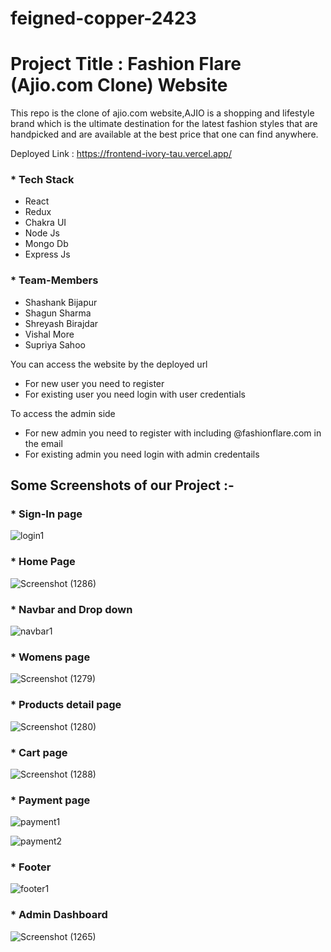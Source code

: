 # feigned-copper-2423
# Project Title : Fashion Flare (Ajio.com Clone) Website

This repo is the clone of ajio.com website,AJIO is a shopping and lifestyle brand which is the ultimate destination for the latest fashion styles that are handpicked and are available at the best price that one can find anywhere. 

Deployed Link : https://frontend-ivory-tau.vercel.app/

### * Tech Stack

- React
- Redux
- Chakra UI
- Node Js
- Mongo Db
- Express Js


### * Team-Members

- Shashank Bijapur
- Shagun Sharma
- Shreyash Birajdar
- Vishal More
- Supriya Sahoo

You can access the  website by the deployed url 

  - For new user you need to register 
  - For existing user  you need login with user credentials 
  
  To access the admin side  
   - For new admin  you need to register  with including  @fashionflare.com in the email 
   - For existing admin  you need login with admin credentails

## Some Screenshots of our Project :-

### * Sign-In page

![login1](https://user-images.githubusercontent.com/106108504/221401943-6a56fb36-cb70-4ae9-994b-cb98c9e63d67.png)

### * Home Page 


![Screenshot (1286)](https://user-images.githubusercontent.com/107456969/233445204-97ba0e23-7669-427c-abaf-7de005534d84.png)

### * Navbar and Drop down

![navbar1](https://user-images.githubusercontent.com/106108504/221401922-c8cb6426-aee6-4fc2-9028-34d264d13d2f.png)

### * Womens page
![Screenshot (1279)](https://user-images.githubusercontent.com/107456969/233443657-01dac46e-b899-4c82-a8e8-d5d0afb8c663.png)




### * Products detail page

![Screenshot (1280)](https://user-images.githubusercontent.com/107456969/233443947-ee82b227-3a55-4230-a764-91ce5844ffa4.png)

### * Cart page



![Screenshot (1288)](https://user-images.githubusercontent.com/107456969/233445498-3377522e-b15d-4777-a22c-e26d7e364b74.png)

### * Payment page

![payment1](https://user-images.githubusercontent.com/106108504/221402244-d055d65a-c77b-4bc6-b138-2018ae7b3a6c.png)

![payment2](https://user-images.githubusercontent.com/106108504/221402253-64582182-4ccf-427f-a24a-d269ca3217c2.png)


### * Footer 

![footer1](https://user-images.githubusercontent.com/106108504/221401931-4e0cab75-aaf5-4f05-a8fb-30925dd40eec.png)

### * Admin Dashboard

![Screenshot (1265)](https://user-images.githubusercontent.com/107456969/230724104-ecb403b4-96c3-4d7c-8219-85238b0dedee.png)


